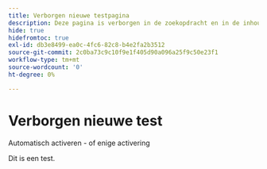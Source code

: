 ```yaml
---
title: Verborgen nieuwe testpagina
description: Deze pagina is verborgen in de zoekopdracht en in de inhoudsopgave
hide: true
hidefromtoc: true
exl-id: db3e8499-ea0c-4fc6-82c8-b4e2fa2b3512
source-git-commit: 2c0ba73c9c10f9e1f405d90a096a25f9c50e23f1
workflow-type: tm+mt
source-wordcount: '0'
ht-degree: 0%

---
```


# Verborgen nieuwe test

Automatisch activeren - of enige activering

Dit is een test.
